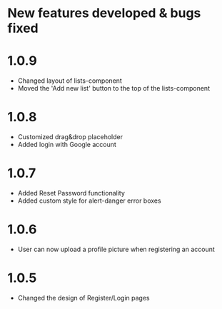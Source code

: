 
# New features developed & bugs fixed
 

# 1.0.9

- Changed layout of lists-component
- Moved the 'Add new list' button to the top of the lists-component

# 1.0.8

- Customized drag&drop placeholder
- Added login with Google account

# 1.0.7

- Added Reset Password functionality
- Added custom style for alert-danger error boxes

# 1.0.6

- User can now upload a profile picture when registering an account


# 1.0.5

- Changed the design of Register/Login pages

